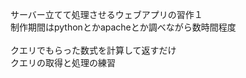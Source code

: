 サーバー立てて処理させるウェブアプリの習作１<br>
制作期間はpythonとかapacheとか調べながら数時間程度<br>
<br>
クエリでもらった数式を計算して返すだけ<br>
クエリの取得と処理の練習<br>